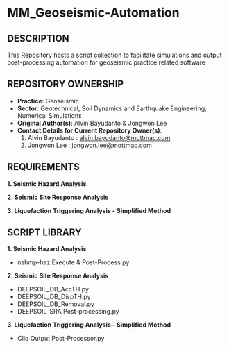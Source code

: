 # MM_Geoseismic-Automation

## DESCRIPTION
This Repository hosts a script collection to facilitate simulations and output post-processing automation for geoseismic practice related software

## REPOSITORY OWNERSHIP
* **Practice**: Geoseismic
* **Sector**: Geotechnical, Soil Dynamics and Earthquake Engineering, Numerical Simulations
* **Original Author(s)**: Alvin Bayudanto & Jongwon Lee
* **Contact Details for Current Repository Owner(s)**: 
  1. Alvin Bayudanto  : alvin.bayudanto@mottmac.com
  2. Jongwon Lee      : jongwon.lee@mottmac.com

## REQUIREMENTS

**1. Seismic Hazard Analysis**

**2. Seismic Site Response Analysis**

**3. Liquefaction Triggering Analysis - Simplified Method**


## SCRIPT LIBRARY

**1. Seismic Hazard Analysis**
  * nshmp-haz Execute & Post-Process.py

**2. Seismic Site Response Analysis**
  * DEEPSOIL_DB_AccTH.py
  * DEEPSOIL_DB_DispTH.py
  * DEEPSOIL_DB_Removal.py
  * DEEPSOIL_SRA Post-processing.py

**3. Liquefaction Triggering Analysis - Simplified Method**
  * Cliq Output Post-Processor.py
